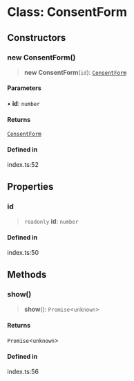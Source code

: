 # Class: ConsentForm

## Constructors

### new ConsentForm()

> **new ConsentForm**(`id`): [`ConsentForm`](ConsentForm.md)

#### Parameters

• **id**: `number`

#### Returns

[`ConsentForm`](ConsentForm.md)

#### Defined in

index.ts:52

## Properties

### id

> `readonly` **id**: `number`

#### Defined in

index.ts:50

## Methods

### show()

> **show**(): `Promise`\<`unknown`\>

#### Returns

`Promise`\<`unknown`\>

#### Defined in

index.ts:56
